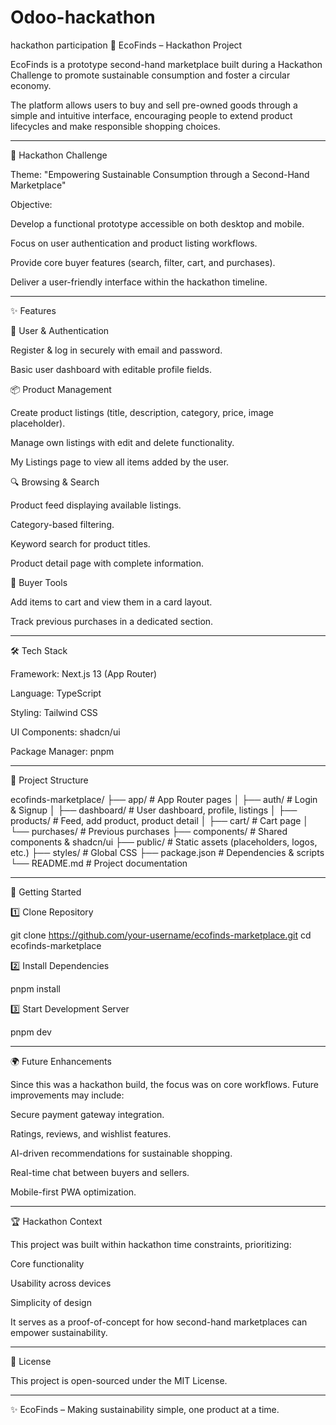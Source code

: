 # Odoo-hackathon
hackathon participation
🌱 EcoFinds – Hackathon Project

EcoFinds is a prototype second-hand marketplace built during a Hackathon Challenge to promote sustainable consumption and foster a circular economy.

The platform allows users to buy and sell pre-owned goods through a simple and intuitive interface, encouraging people to extend product lifecycles and make responsible shopping choices.


---

🎯 Hackathon Challenge

Theme: "Empowering Sustainable Consumption through a Second-Hand Marketplace"

Objective:

Develop a functional prototype accessible on both desktop and mobile.

Focus on user authentication and product listing workflows.

Provide core buyer features (search, filter, cart, and purchases).

Deliver a user-friendly interface within the hackathon timeline.



---

✨ Features

👤 User & Authentication

Register & log in securely with email and password.

Basic user dashboard with editable profile fields.


📦 Product Management

Create product listings (title, description, category, price, image placeholder).

Manage own listings with edit and delete functionality.

My Listings page to view all items added by the user.


🔍 Browsing & Search

Product feed displaying available listings.

Category-based filtering.

Keyword search for product titles.

Product detail page with complete information.


🛒 Buyer Tools

Add items to cart and view them in a card layout.

Track previous purchases in a dedicated section.



---

🛠 Tech Stack

Framework: Next.js 13 (App Router)

Language: TypeScript

Styling: Tailwind CSS

UI Components: shadcn/ui

Package Manager: pnpm



---

📂 Project Structure

ecofinds-marketplace/
├── app/                 # App Router pages
│   ├── auth/            # Login & Signup
│   ├── dashboard/       # User dashboard, profile, listings
│   ├── products/        # Feed, add product, product detail
│   ├── cart/            # Cart page
│   └── purchases/       # Previous purchases
├── components/          # Shared components & shadcn/ui
├── public/              # Static assets (placeholders, logos, etc.)
├── styles/              # Global CSS
├── package.json         # Dependencies & scripts
└── README.md            # Project documentation


---

🚀 Getting Started

1️⃣ Clone Repository

git clone https://github.com/your-username/ecofinds-marketplace.git
cd ecofinds-marketplace

2️⃣ Install Dependencies

pnpm install

3️⃣ Start Development Server

pnpm dev


---

🌍 Future Enhancements

Since this was a hackathon build, the focus was on core workflows. Future improvements may include:

Secure payment gateway integration.

Ratings, reviews, and wishlist features.

AI-driven recommendations for sustainable shopping.

Real-time chat between buyers and sellers.

Mobile-first PWA optimization.



---

🏆 Hackathon Context

This project was built within hackathon time constraints, prioritizing:

Core functionality

Usability across devices

Simplicity of design


It serves as a proof-of-concept for how second-hand marketplaces can empower sustainability.


---

📜 License

This project is open-sourced under the MIT License.


---

✨ EcoFinds – Making sustainability simple, one product at a time.
